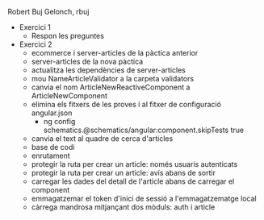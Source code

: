 Robert Buj Gelonch, rbuj
- Exercici 1
  - Respon les preguntes
- Exercici 2
  - ecommerce i server-articles de la pàctica anterior
  - server-articles de la nova pàctica
  - actualitza les dependències de server-articles
  - mou NameArticleValidator a la carpeta validators
  - canvia el nom ArticleNewReactiveComponent a ArticleNewComponent
  - elimina els fitxers de les proves i al fitxer de configuració angular.json
    - ng config schematics.@schematics/angular:component.skipTests true
  - canvia el text al quadre de cerca d'articles
  - base de codi
  - enrutament
  - protegir la ruta per crear un article: només usuaris autenticats
  - protegir la ruta per crear un article: avís abans de sortir
  - carregar les dades del detall de l'article abans de carregar el component
  - emmagatzemar el token d'inici de sessió a l'emmagatzematge local
  - càrrega mandrosa mitjançant dos mòduls: auth i article

